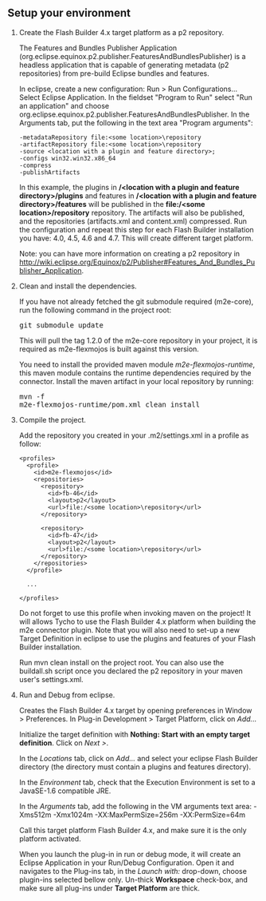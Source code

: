 Setup your environment
----------------------

1.  Create the Flash Builder 4.x target platform as a p2 repository.

    The Features and Bundles Publisher Application (org.eclipse.equinox.p2.publisher.FeaturesAndBundlesPublisher) is a headless application that is capable of generating metadata (p2 repositories) from pre-build Eclipse bundles and features.
    
    In eclipse, create a new configuration: Run > Run Configurations... Select Eclipse Application.
    In the fieldset "Program to Run" select "Run an application" and choose org.eclipse.equinox.p2.publisher.FeaturesAndBundlesPublisher.
    In the Arguments tab, put the following in the text area "Program arguments":

        -metadataRepository file:<some location>\repository
        -artifactRepository file:<some location>\repository
        -source <location with a plugin and feature directory>;
        -configs win32.win32.x86_64
        -compress
        -publishArtifacts

    In this example, the plugins in **/&lt;location with a plugin and feature directory&gt;/plugins** and features in **/&lt;location with a plugin and feature directory&gt;/features** will be published in the **file:/&lt;some location&gt;/repository** repository. The artifacts will also be published, and the repositories (artifacts.xml and content.xml) compressed.
    Run the configuration and repeat this step for each Flash Builder installation you have: 4.0, 4.5, 4.6 and 4.7. This will create different target platform.

    Note: you can have more information on creating a p2 repository in http://wiki.eclipse.org/Equinox/p2/Publisher#Features_And_Bundles_Publisher_Application.

2.  Clean and install the dependencies.

    If you have not already fetched the git submodule required (m2e-core), run the following command in the project root:
    <pre>git submodule update</pre>
    This will pull the tag 1.2.0 of the m2e-core repository in your project, it is required as m2e-flexmojos is built against this version.

    You need to install the provided maven module *m2e-flexmojos-runtime*, this maven module contains the runtime dependencies required by the connector.
    Install the maven artifact in your local repository by running: <pre>mvn -f m2e-flexmojos-runtime/pom.xml clean install</pre>

3.  Compile the project.

    Add the repository you created in your .m2/settings.xml in a profile as follow:

        <profiles>
          <profile>
            <id>m2e-flexmojos</id>
            <repositories>
              <repository>
                <id>fb-46</id>
                <layout>p2</layout>
                <url>file:/<some location>\repository</url>
              </repository>
              
              <repository>
                <id>fb-47</id>
                <layout>p2</layout>
                <url>file:/<some location>\repository</url>
              </repository>
            </repositories>
          </profile>
          
          ...
          
        </profiles>

    Do not forget to use this profile when invoking maven on the project! It will allows Tycho to use the Flash Builder 4.x platform when building the m2e connector plugin. Note that you will also need to set-up a new Target Definition in eclipse to use the plugins and features of your Flash Builder installation.
    
    Run mvn clean install on the project root. You can also use the buildall.sh script once you declared the p2 repository in your maven user's settings.xml.

4.  Run and Debug from eclipse.

    Creates the Flash Builder 4.x target by opening preferences in Window > Preferences. In Plug-in Development > Target Platform, click on *Add...*

    Initialize the target definition with **Nothing: Start with an empty target definition**. Click on *Next >*.

    In the *Locations* tab, click on *Add...* and select your eclipse Flash Builder directory (the directory must contain a plugins and features directory).
    
    In the *Environment* tab, check that the Execution Environment is set to a JavaSE-1.6 compatible JRE.
    
    In the *Arguments* tab, add the following in the VM arguments text area:
        -Xms512m
        -Xmx1024m
        -XX:MaxPermSize=256m
        -XX:PermSize=64m

    Call this target platform Flash Builder 4.x, and make sure it is the only platform activated.

    When you launch the plug-in in run or debug mode, it will create an Eclipse Application in your Run/Debug Configuration. Open it and navigates to the Plug-ins tab, in the *Launch with:* drop-down, choose plugin-ins selected bellow only. Un-thick **Workspace** check-box, and make sure all plug-ins under **Target Platform** are thick.

